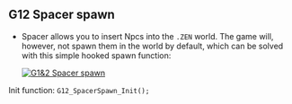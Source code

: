 ## G12 Spacer spawn
 - Spacer allows you to insert Npcs into the `.ZEN` world. The game will, however, not spawn them in the world by default, which can be solved with this simple hooked spawn function:

    [![G1&2 Spacer spawn](https://img.youtube.com/vi/ytQtkdkwtv0/0.jpg)](https://www.youtube.com/watch?v=ytQtkdkwtv0)

Init function: `G12_SpacerSpawn_Init();`

